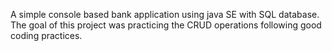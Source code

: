  A simple console based bank application using java SE with SQL database. <br>
 The goal of this project was practicing the CRUD operations following good coding practices.
 
